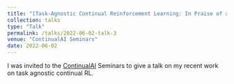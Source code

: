 ```yaml
---
title: "[Task-Agnostic Continual Reinforcement Learning: In Praise of a Simple Baseline](https://www.youtube.com/watch?v=ldJW6tMO-zw&list=PLrWIig8WOF5WmsgGvgRlO5GPWdsBsQp06&index=3)"
collection: talks
type: "Talk"
permalink: /talks/2022-06-02-talk-3
venue: "ContinualAI Seminars"
date: 2022-06-02
---
```


I was invited to the [ContinualAI](https://www.continualai.org/) Seminars to give a talk on my recent work on task agnostic continual RL.
